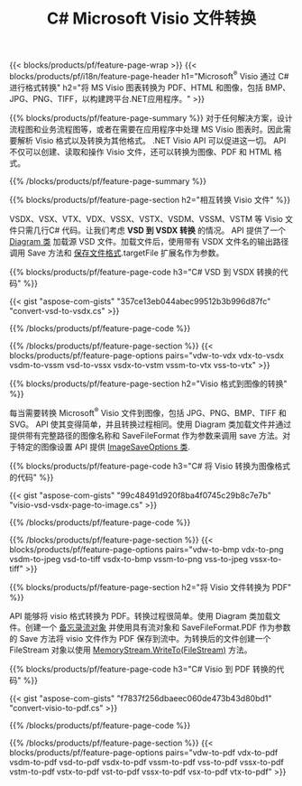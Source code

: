 ﻿---
title: C# Microsoft Visio 文件转换
url: /zh/net/conversion/
description: 将 Microsoft Visio 格式 VSDX VSX VTX VDX VSSX VSTX VSDM VSSM VSTM VDW VSD VSS VST 转换为 PDF HTML 和带有几行C# 代码通过 .NET 库。
---
{{< blocks/products/pf/feature-page-wrap >}}
{{< blocks/products/pf/i18n/feature-page-header h1="Microsoft<sup>&reg;</sup> Visio 通过 C# 进行格式转换" h2="将 MS Visio 图表转换为 PDF、HTML 和图像，包括 BMP、JPG、PNG、TIFF，以构建跨平台.NET应用程序。" >}}

{{% blocks/products/pf/feature-page-summary %}}
对于任何解决方案，设计流程图和业务流程图等，或者在需要在应用程序中处理 MS Visio 图表时。因此需要解析 Visio 格式以及转换为其他格式。 .NET Visio API 可以促进这一切。 API 不仅可以创建、读取和操作 Visio 文件，还可以转换为图像、PDF 和 HTML 格式。

{{% /blocks/products/pf/feature-page-summary %}}

{{% blocks/products/pf/feature-page-section h2="相互转换 Visio 文件" %}}

VSDX、VSX、VTX、VDX、VSSX、VSTX、VSDM、VSSM、VSTM 等 Visio 文件只需几行C# 代码。让我们考虑 **VSD 到 VSDX 转换** 的情况。 API 提供了一个 [Diagram 类](https://apireference.aspose.com/diagram/net/aspose.diagram/diagram) 加载源 VSD 文件。加载文件后，使用带有 VSDX 文件名的输出路径调用 Save 方法和 [保存文件格式](https://apireference.aspose.com/diagram/net/aspose.diagram/savefileformat).targetFile 扩展名作为参数。

{{% blocks/products/pf/feature-page-code h3="C# VSD 到 VSDX 转换的代码" %}}

{{< gist "aspose-com-gists" "357ce13eb044abec99512b3b996d87fc" "convert-vsd-to-vsdx.cs" >}}

{{% /blocks/products/pf/feature-page-code %}}

{{% /blocks/products/pf/feature-page-section %}}
{{< blocks/products/pf/feature-page-options pairs="vdw-to-vdx vdx-to-vsdx vsdm-to-vssm vsd-to-vssx vsdx-to-vstm vssm-to-vtx vss-to-vtx" >}}

{{% blocks/products/pf/feature-page-section h2="Visio 格式到图像的转换" %}}

每当需要转换 Microsoft<sup>&reg;</sup> Visio 文件到图像，包括 JPG、PNG、BMP、TIFF 和 SVG。 API 使其变得简单，并且转换过程相同。使用 Diagram 类加载文件并通过提供带有完整路径的图像名称和 SaveFileFormat 作为参数来调用 save 方法。对于特定的图像设置 API 提供 [ImageSaveOptions 类](https://apireference.aspose.com/diagram/net/aspose.diagram.saving/imagesaveoptions).

{{% blocks/products/pf/feature-page-code h3="C# 将 Visio 转换为图像格式的代码" %}}

{{< gist "aspose-com-gists" "99c48491d920f8ba4f0745c29b8c7e7b" "visio-vsd-vsdx-page-to-image.cs" >}}

{{% /blocks/products/pf/feature-page-code %}}

{{% /blocks/products/pf/feature-page-section %}}
{{< blocks/products/pf/feature-page-options pairs="vdw-to-bmp vdx-to-png vsdm-to-jpeg vsd-to-tiff vsdx-to-bmp vssm-to-png vss-to-jpeg vssx-to-tiff" >}}

{{% blocks/products/pf/feature-page-section h2="将 Visio 文件转换为 PDF" %}}

API 能够将 visio 格式转换为 PDF。转换过程很简单。使用 Diagram 类加载文件。创建一个 [备忘录流对象](https://docs.microsoft.com/en-us/dotnet/api/system.io.memorystream) 并使用具有流对象和 SaveFileFormat.PDF 作为参数的 Save 方法将 visio 文件作为 PDF 保存到流中。为转换后的文件创建一个 FileStream 对象以使用 [MemoryStream.WriteTo(FileStream)](https://docs.microsoft.com/en-us/dotnet/api/system.io.memorystream.writeto?view=net-5.0#System_IO_MemoryStream_WriteTo_System_IO_Stream_) 方法。 

{{% blocks/products/pf/feature-page-code h3="C# Visio 到 PDF 转换的代码" %}}

{{< gist "aspose-com-gists" "f7837f256dbaeec060de473b43d80bd1" "convert-visio-to-pdf.cs" >}}

{{% /blocks/products/pf/feature-page-code %}}

{{% /blocks/products/pf/feature-page-section %}}
{{< blocks/products/pf/feature-page-options pairs="vdw-to-pdf vdx-to-pdf vsdm-to-pdf vsd-to-pdf vsdx-to-pdf vssm-to-pdf vss-to-pdf vssx-to-pdf vstm-to-pdf vstx-to-pdf vst-to-pdf vssx-to-pdf vsx-to-pdf vtx-to-pdf" >}}